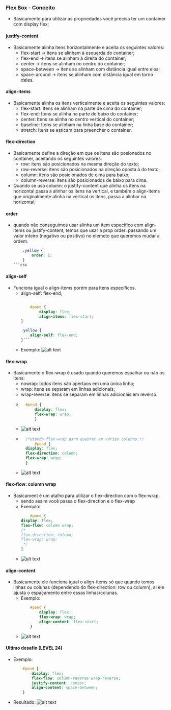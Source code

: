 ### Flex Box - Conceito

- Basicamente para utilizar as propriedades você precisa ter um container com display
flex;

#### justify-content

- Basicamente alinha itens horizontalmente e aceita os seguintes valores:
    - flex-start -> itens se alinham à esquerda do container;
    - flex-end -> itens se alinham à direita do container;
    - center -> itens se alinham no centro do container;
    - space-between -> itens se alinham com distância igual entre eles;
    - space-around -> itens se alinham com distância igual em torno deles.

#### align-items

- Basicamente alinha os itens verticalmente e aceita os seguintes valores:
    - flex-start: Itens se alinham na parte de cima do container;
    - flex-end: Itens se alinha na parte de baixo do container;
    - center: Itens se alinha no centro vertical do container;
    - baseline: Itens se alinham na linha base do container;
    - stretch: Itens se esticam para preencher o container.

#### flex-direction

- Basicamente define a direção em que os itens são posionados no container, aceitando
os seguintes valores:
    - row: itens são posicionados na mesma direção do texto;
    - row-reverse: itens são posicionados na direção oposta à do texto;
    - column: itens são posicionados de cima para baixo;
    - column-reverse: itens são posicionados de baixo para cima.
- Quando se usa column: o justify-content que alinha os itens na horizontal passa a alinhar os 
itens na vertical, e também o align-items que originalmente alinha na vertical os itens,
passa a alinhar na horizontal;

#### order

- quando não conseguimos usar alinha um item especifico com align-items ou justify-content,
temos que usar a prop order: passando um valor inteiro (negativo ou positivo) no elemeto que queremos
mudar a ordem.
    ```css
        .yellow {
            order: 1;
        }
    ```css

#### align-self

- Funciona igual o align-items porém para itens específicos.
    - align-self: flex-end;
        ```css
        
            #pond {
                display: flex;
                align-items: flex-start;
        }

        .yellow {
            align-self: flex-end;
        }```
    - Exemplo:
        ![alt text](image.png)

#### flex-wrap

- Basicamente o flex-wrap é usado quando queremos espalhar ou não os itens:
    - nowrap: todos itens são apertaos em uma única linha;
    - wrap: itens se separam em linhas adicionais;
    - wrap-reverse: itens se separam em linhas adicionais em reverso.
    - ```css
        #pond {
            display: flex;
            flex-wrap: wrap;
            }
        ```
    - ![alt text](image-1.png)
    - ```css
        /*Usando flex-wrap para quebrar em várias colunas.*/
            #pond {
        display: flex;
        flex-direction: column;
        flex-wrap: wrap;
        }
        ```
    - ![alt text](image-2.png)

#### flex-flow: column wrap

- Basicament é um atalho para utilizar o flex-direction com o flex-wrap.
    - sendo assim você passa o flex-direction e o flex-wrap
    - Exemplo: 
        ```css
            #pond {
        display: flex;
        flex-flow: column wrap; 
        /*
        flex-direction: column;
        flex-wrap: wrap;
         */
        }
        ```
    - ![alt text](image-3.png)

#### align-content

- Basicamente ele funciona igual o align-items só que quando temos linhas ou colunas (dependendo do flex-direction: row ou column), ai ele ajusta o espaçamento entre essas linhas/colunas.
    - Exemplo:
        ```css
            #pond {
                display: flex;
                flex-wrap: wrap;
                align-content: flex-start;
            }
    - ![alt text](image-4.png)

#### Ultimo desafio (LEVEL 24)

- Exemplo: 
    ```css
        #pond {
            display: flex;
            flex-flow: column-reverse wrap-reverse;
            justify-content: center;
            align-content: space-between;
        }
- Resultado: 
![alt text](image-5.png)
